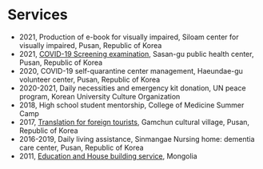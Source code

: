 # Services
- 2021, Production of e-book for visually impaired, Siloam center for visually impaired, Pusan, Republic of Korea
- 2021, [COVID-19 Screening examination](https://drive.google.com/drive/folders/1O9fdK7SeAlcBQ6O_1teIl9w_Pveu31t3?usp=share_link), Sasan-gu public health center, Pusan, Republic of Korea
- 2020, COVID-19 self-quarantine center management, Haeundae-gu volunteer center, Pusan, Republic of Korea
- 2020-2021, Daily necessities and emergency kit donation, UN peace program, Korean University Culture Organization
- 2018, High school student mentorship, College of Medicine Summer Camp
- 2017, [Translation for foreign tourists](https://instagram.com/biaa_gamcheon?igshid=YTY2NzY3YTc=), Gamchun cultural village, Pusan, Republic of Korea
- 2016-2019, Daily living assistance, Sinmangae Nursing home: dementia care center, Pusan, Republic of Korea
- 2011, [Education and House building service](https://drive.google.com/drive/folders/1NiXp7AQacNq2qu2AibKmQPMAtUI7Sff8?usp=share_link), Mongolia
